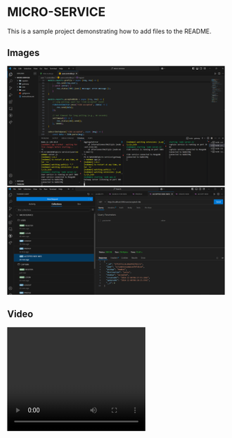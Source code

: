 # MICRO-SERVICE

This is a sample project demonstrating how to add files to the README.

## Images
![Image 1](./micro-code-out.png)
![Image 2](./micro-code-test.png)

## Video
<video width="320" height="240" controls>
  <source src="./micro-service.mp4" type="video/mp4">
  Your browser does not support the video tag.
</video>
